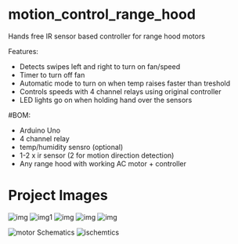 # motion_control_range_hood
Hands free IR sensor based controller for range hood motors

Features:
- Detects swipes left and right to turn on fan/speed
- Timer to turn off fan
- Automatic mode to turn on when temp raises faster than treshold
- Controls speeds with 4 channel relays using original controller
- LED lights go on when holding hand over the sensors

#BOM:
- Arduino Uno
- 4 channel relay
- temp/humidity sensro (optional)
- 1-2 x ir sensor (2 for motion direction detection)
- Any range hood with working AC motor + controller 

# Project Images
![img](https://github.com/technodromeltd/motion_control_range_hood/blob/master/Project%20Images/2018-04-26%2018.03.08.jpg)
![img1](https://github.com/technodromeltd/motion_control_range_hood/blob/master/Project%20Images/2018-04-25%2023.43.33.jpg)
![img](https://github.com/technodromeltd/motion_control_range_hood/blob/master/Project%20Images/2018-04-26%2015.54.27.jpg)
![img](https://github.com/technodromeltd/motion_control_range_hood/blob/master/Project%20Images/2018-04-26%2016.56.16.jpg)
![img](https://github.com/technodromeltd/motion_control_range_hood/blob/master/Project%20Images/2018-04-26%2016.57.10.jpg)

![motor](https://github.com/technodromeltd/motion_control_range_hood/blob/master/Project%20Images/2018-03-25%2000.42.49.jpg)
Schematics
![ischemtics](https://github.com/technodromeltd/motion_control_range_hood/blob/master/Project%20Images/2018-04-26%2019.40.33.jpg)
